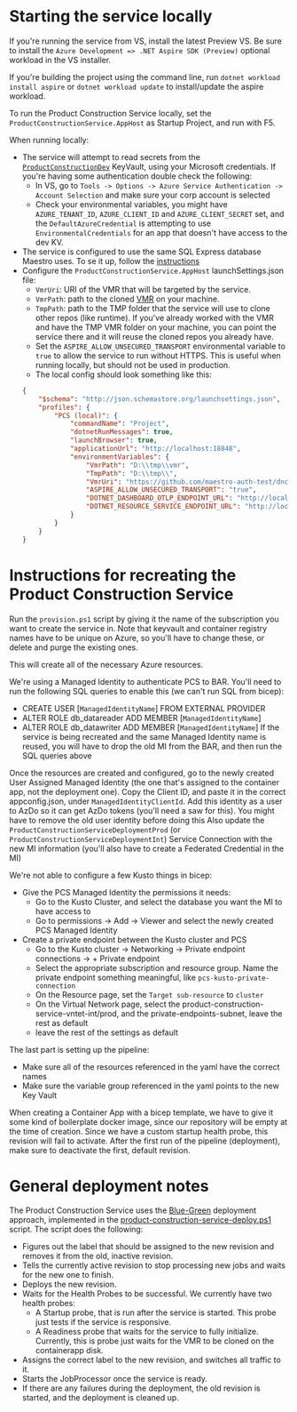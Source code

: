 # Starting the service locally

If you're running the service from VS, install the latest Preview VS. Be sure to install the `Azure Development => .NET Aspire SDK (Preview)` optional workload in the VS installer.

If you're building the project using the command line, run `dotnet workload install aspire` or `dotnet workload update` to install/update the aspire workload.

To run the Product Construction Service locally, set the `ProductConstructionService.AppHost` as Startup Project, and run with F5.

When running locally:
 - The service will attempt to read secrets from the [`ProductConstructionDev`](https://ms.portal.azure.com/#@microsoft.onmicrosoft.com/resource/subscriptions/cab65fc3-d077-467d-931f-3932eabf36d3/resourceGroups/product-construction-service/providers/Microsoft.KeyVault/vaults/ProductConstructionDev/overview) KeyVault, using your Microsoft credentials. If you're having some authentication double check the following:
    - In VS, go to `Tools -> Options -> Azure Service Authentication -> Account Selection` and make sure your corp account is selected
    - Check your environmental variables, you might have `AZURE_TENANT_ID`, `AZURE_CLIENT_ID` and `AZURE_CLIENT_SECRET` set, and the `DefaultAzureCredential` is attempting to use `EnvironmentalCredentials` for an app that doesn't have access to the dev KV.
 - The service is configured to use the same SQL Express database Maestro uses. To se it up, follow the [instructions](https://github.com/dotnet/arcade-services/blob/main/docs/DevGuide.md)
 - Configure the `ProductConstructionService.AppHost` launchSettings.json file:
   - `VmrUri`: URI of the VMR that will be targeted by the service.
   - `VmrPath`: path to the cloned [VMR](https://github.com/dotnet/dotnet) on your machine.
   - `TmpPath`: path to the TMP folder that the service will use to clone other repos (like runtime). If you've already worked with the VMR and have the TMP VMR folder on your machine, you can point the service there and it will reuse the cloned repos you already have.
   - Set the `ASPIRE_ALLOW_UNSECURED_TRANSPORT` environmental variable to `true` to allow the service to run without HTTPS. This is useful when running locally, but should not be used in production.
   - The local config should look something like this:
    ```json
    {
        "$schema": "http://json.schemastore.org/launchsettings.json",
        "profiles": {
            "PCS (local)": {
                "commandName": "Project",
                "dotnetRunMessages": true,
                "launchBrowser": true,
                "applicationUrl": "http://localhost:18848",
                "environmentVariables": {
                    "VmrPath": "D:\\tmp\\vmr",
                    "TmpPath": "D:\\tmp\\",
                    "VmrUri": "https://github.com/maestro-auth-test/dnceng-vmr",
                    "ASPIRE_ALLOW_UNSECURED_TRANSPORT": "true",
                    "DOTNET_DASHBOARD_OTLP_ENDPOINT_URL": "http://localhost:19265",
                    "DOTNET_RESOURCE_SERVICE_ENDPOINT_URL": "http://localhost:20130"
                }
            }
        }
    }
    ```

# Instructions for recreating the Product Construction Service
Run the `provision.ps1` script by giving it the name of the subscription you want to create the service in. Note that keyvault and container registry names have to be unique on Azure, so you'll have to change these, or delete and purge the existing ones.

This will create all of the necessary Azure resources.

We're using a Managed Identity to authenticate PCS to BAR. You'll need to run the following SQL queries to enable this (we can't run SQL from bicep):
 - CREATE USER [`ManagedIdentityName`] FROM EXTERNAL PROVIDER
 - ALTER ROLE db_datareader ADD MEMBER [`ManagedIdentityName`]
 - ALTER ROLE db_datawriter ADD MEMBER [`ManagedIdentityName`]
If the service is being recreated and the same Managed Identity name is reused, you will have to drop the old MI from the BAR, and then run the SQL queries above

Once the resources are created and configured, go to the newly created User Assigned Managed Identity (the one that's assigned to the container app, not the deployment one). Copy the Client ID, and paste it in the correct appconfig.json, under `ManagedIdentityClientId`. Add this identity as a user to AzDo so it can get AzDo tokens (you'll need a saw for this). You might have to remove the old user identity before doing this
Also update the `ProductConstructionServiceDeploymentProd` (or `ProductConstructionServiceDeploymentInt`) Service Connection with the new MI information (you'll also have to create a Federated Credential in the MI)

We're not able to configure a few Kusto things in bicep:
 - Give the PCS Managed Identity the permissions it needs:
    - Go to the Kusto Cluster, and select the database you want the MI to have access to
    - Go to permissions -> Add -> Viewer and select the newly created PCS Managed Identity
 - Create a private endpoint between the Kusto cluster and PCS
    - Go to the Kusto cluster -> Networking -> Private endpoint connections -> + Private endpoint
    - Select the appropriate subscription and resource group. Name the private endpoint something meaningful, like `pcs-kusto-private-connection`
    - On the Resource page, set the `Target sub-resource` to `cluster`
    - On the Virtual Network page, select the product-construction-service-vntet-int/prod, and the private-endpoints-subnet, leave the rest as default
    - leave the rest of the settings as default

The last part is setting up the pipeline:
 - Make sure all of the resources referenced in the yaml have the correct names
 - Make sure the variable group referenced in the yaml points to the new Key Vault

When creating a Container App with a bicep template, we have to give it some kind of boilerplate docker image, since our repository will be empty at the time of creation. Since we have a custom startup health probe, this revision will fail to activate. After the first run of the pipeline (deployment), make sure to deactivate the first, default revision.

# General deployment notes

The Product Construction Service uses the [Blue-Green](https://learn.microsoft.com/en-us/azure/container-apps/blue-green-deployment?pivots=bicep) deployment approach, implemented in the [product-construction-service-deploy.ps1](https://github.com/dotnet/arcade-services/blob/main/eng/deployment/product-construction-service-deploy.ps1) script. The script does the following:
 - Figures out the label that should be assigned to the new revision and removes it from the old, inactive revision.
 - Tells the currently active revision to stop processing new jobs and waits for the new one to finish.
 - Deploys the new revision.
 - Waits for the Health Probes to be successful. We currently have two health probes:
   - A Startup probe, that is run after the service is started. This probe just tests if the service is responsive.
   - A Readiness probe that waits for the service to fully initialize. Currently, this is probe just waits for the VMR to be cloned on the containerapp disk.
 - Assigns the correct label to the new revision, and switches all traffic to it.
 - Starts the JobProcessor once the service is ready.
 - If there are any failures during the deployment, the old revision is started, and the deployment is cleaned up.